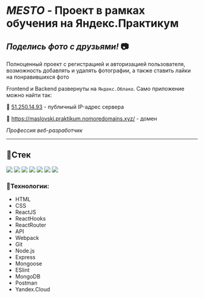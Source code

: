 # __*MESTO*__ - Проект в рамках обучения на Яндекс.Практикум
## *Поделись фото с друзьями!* :camera:
Полноценный проект с регистрацией и авторизацией пользователя, возможность добавлять и удалять фотографии, а также ставить лайки на понравившихся фото

Frontend и Backend развернуты на `Яндекс.Облако`. Само приложение можно найти так:

:pushpin: [51.250.14.93](http://51.250.14.93/) - публичный IP-адрес сервера

:pushpin: <https://maslovski.praktikum.nomoredomains.xyz/> - домен

*Профессия веб-разработчик*
____________
## :link:Стек

![](https://camo.githubusercontent.com/a4a3261113ba632ba59e6b984ff720f4e73748d902bf4b91b6d51f82cffd53ec/68747470733a2f2f696d672e736869656c64732e696f2f62616467652f2d48544d4c2d3531353336333f7374796c653d666f722d7468652d6261646765266c6f676f3d48544d4c35)
![](https://camo.githubusercontent.com/b8b434e9bff3e36df5492ce19b4bf6981d5229e28e1841c8988269676bfe6ba1/68747470733a2f2f696d672e736869656c64732e696f2f62616467652f2d4353532d3531353336333f7374796c653d666f722d7468652d6261646765266c6f676f3d43535333266c6f676f436f6c6f723d323836326539)
![](https://camo.githubusercontent.com/bde8ff6fe2632ae59cd452929ed7c1681051aa4f8e757f977c8bda9c6f906b97/68747470733a2f2f696d672e736869656c64732e696f2f62616467652f2d4a6176615363726970742d3531353336333f7374796c653d666f722d7468652d6261646765266c6f676f3d4a617661536372697074)
![](https://camo.githubusercontent.com/d41116a4a394554150c59b4cdc11dd80d8bfaa438412817c84d76946380decce/68747470733a2f2f696d672e736869656c64732e696f2f62616467652f2d52656163742d3531353336333f7374796c653d666f722d7468652d6261646765266c6f676f3d5265616374)
![](https://camo.githubusercontent.com/296c348a49e67fa8ea7017b8f93538c507dc7bf2313b6d8e7f2a3fcdf3023c6b/68747470733a2f2f696d672e736869656c64732e696f2f62616467652f2d4769742d3531353336333f7374796c653d666f722d7468652d6261646765266c6f676f3d476974)
![](https://camo.githubusercontent.com/92704119cd021a8717c9f881669d7768bd10bc936b73b0c540c4b0ff1c5e4f2a/68747470733a2f2f696d672e736869656c64732e696f2f62616467652f2d5765625061636b2d3531353336333f7374796c653d666f722d7468652d6261646765266c6f676f3d5765625061636b)
![](https://camo.githubusercontent.com/d83978157ee3068c191f866a5f70096ff66b9079c7491002287131b7595cddc4/68747470733a2f2f696d672e736869656c64732e696f2f62616467652f2d5653436f64652d3531353336333f7374796c653d666f722d7468652d6261646765266c6f676f3d76697375616c2d73747564696f2d636f6465266c6f676f436f6c6f723d303037366336)


### :link:Технологии:
* HTML
* CSS
* ReactJS
* ReactHooks
* ReactRouter
* API
* Webpack
* Git
* Node.js
* Express
* Mongoose
* ESlint
* MongoDB
* Postman
* Yandex.Cloud
